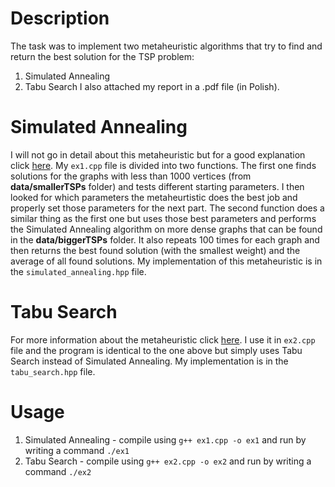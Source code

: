 # Description
The task was to implement two metaheuristic algorithms that try to find and return the best solution for the TSP problem:
1. Simulated Annealing
2. Tabu Search
I also attached my report in a .pdf file (in Polish).

# Simulated Annealing
I will not go in detail about this metaheuristic but for a good explanation click [here](https://www.baeldung.com/cs/simulated-annealing).
My `ex1.cpp` file is divided into two functions. The first one finds solutions for the graphs with less than 1000 vertices (from **data/smallerTSPs** folder) and tests different starting parameters.
I then looked for which parameters the metaheurtistic does the best job and properly set those parameters for the next part. The second function does a similar thing as the first one but uses those
best parameters and performs the Simulated Annealing algorithm on more dense graphs that can be found in the **data/biggerTSPs** folder. It also repeats 100 times for each graph and then returns the best
found solution (with the smallest weight) and the average of all found solutions.
My implementation of this metaheuristic is in the `simulated_annealing.hpp` file.

# Tabu Search
For more information about the metaheuristic click [here](https://en.wikipedia.org/wiki/Tabu_search).
I use it in `ex2.cpp` file and the program is identical to the one above but simply uses Tabu Search instead of Simulated Annealing.
My implementation is in the `tabu_search.hpp` file.

# Usage
1. Simulated Annealing - compile using `g++ ex1.cpp -o ex1` and run by writing a command `./ex1`
2. Tabu Search - compile using `g++ ex2.cpp -o ex2` and run by writing a command `./ex2`
